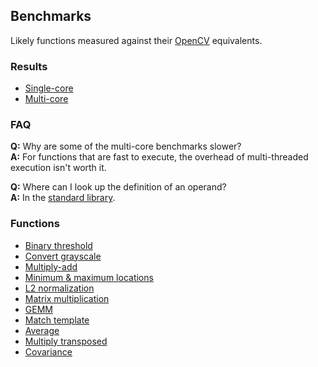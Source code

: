Benchmarks
----------
Likely functions measured against their [OpenCV](http://www.opencv.org) equivalents.

### Results
- [Single-core](https://s3.amazonaws.com/liblikely/single-core.txt)
- [Multi-core](https://s3.amazonaws.com/liblikely/multi-core.txt)

### FAQ
**Q:** Why are some of the multi-core benchmarks slower? <br>
**A:** For functions that are fast to execute, the overhead of multi-threaded execution isn't worth it.

**Q:** Where can I look up the definition of an operand? <br>
**A:** In the [standard library](https://s3.amazonaws.com/liblikely/latex/standard.pdf).

### Functions
- [Binary threshold](?href=binary-threshold)
- [Convert grayscale](?href=convert-grayscale)
- [Multiply-add](?href=multiply-add)
- [Minimum & maximum locations](?href=min-max-loc)
- [L2 normalization](?href=normalize-l2)
- [Matrix multiplication](?href=matrix-multiplication)
- [GEMM](?href=gemm)
- [Match template](?href=match-template)
- [Average](?href=average)
- [Multiply transposed](?href=multiply-transposed)
- [Covariance](?href=covariance)
